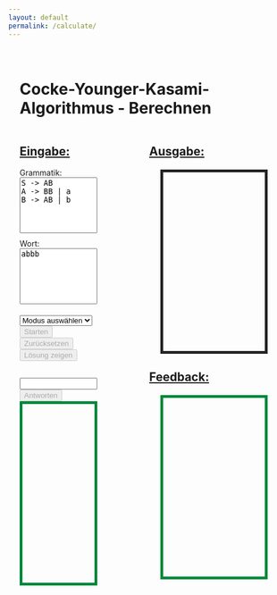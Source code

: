 ```yaml
---
layout: default
permalink: /calculate/
---
```


<div style="padding: 20px;">
<h1>Cocke-Younger-Kasami-Algorithmus - Berechnen</h1>
<p>

<style>
.container {
    width: 30%; 
    float: left;
}

.output-container{
    width: 50%; 
    float: right;    
}

h2 {
    text-decoration: underline;
}

textarea {
    width: 100%;
    height: 100px;
    margin-bottom: 10px;
    resize: none;
}

#userInputContainer {
    margin-top: 20px;
}

#userAnswer {
    width: 100%; 
    margin-top: 10px;
}

.output {
    border: 1px solid #232323;
    overflow-y: auto;
    border-width: thick;
    padding: 10px;
    height: 300px;
}

.feedback {
    border: 1px solid #00883A;
    overflow-y: auto;
    border-width: thick;
    padding: 10px;
    height: 300px;
}

.control {
    margin-top: 10px;
    margin-right: 10px;
}

.dropdown {
    margin-right: 10px;
}

.correct {
    color: #00883A;
}

.incorrect {
    color: #D71919;
}

.solution {
    text-decoration: underline;
}

#cnfStatus {
    margin-top: 10px;
    font-weight: bold;
}

#output {
    margin: 20px;
}

#feedback {
    margin: 20px;
}

#userInputContainer {
    margin-top: 20px;
}

.controls {
    margin-top: 10px;
    margin-right: 10px;
}
</style>

<div class="container">
    <h2>Eingabe:</h2>
    <label for="grammar">Grammatik:</label>
    <textarea id="grammar">
S -> AB
A -> BB | a
B -> AB | b
    </textarea>
    <label for="word">Wort:</label>
    <textarea id="word">abbb</textarea>
    <div id="cnf-status"></div>
    <div class="controls">
        <select id="modeSelect">
            <option value="">Modus auswählen</option>
            <option value="verify">Überprüfen</option>
            <option value="guided">Geleitete Übung</option>
        </select>
        <button id="startButton" disabled>Starten</button>
        <button id="resetButton" disabled>Zurücksetzen</button>
        <button id="solutionButton" disabled>Lösung zeigen</button>
    </div>
    <div id="userInputContainer" style="margin-top: 20px;">
        <div id="question"></div>
        <input type="text" id="userAnswer"/>
        <button id="submitAnswerButton" disabled>Antworten</button>
        <div id="userFeedback" class="feedback"></div>
    </div>
</div>

<div class="output-container">
    <h2>Ausgabe:</h2>
    <div id="output" class="output"></div>
    <h2>Feedback:</h2>
    <div id="feedback" class="feedback"></div>
</div>

<script>
    document.addEventListener('DOMContentLoaded', function() {
        const modeSelect = document.getElementById('modeSelect');
        const startButton = document.getElementById('startButton');
        const resetButton = document.getElementById('resetButton');
        const solutionButton = document.getElementById('solutionButton');
        const submitAnswerButton = document.getElementById('submitAnswerButton');
        const userAnswerInput = document.getElementById('userAnswer');
        const questionDiv = document.getElementById('question');
        const cnfStatusDiv = document.getElementById('cnf-status');
        const userFeedbackDiv = document.getElementById('userFeedback');
        const feedbackDiv = document.getElementById('feedback');

        let currentStepIndex = 0;
        let steps = [];
        let V = [];
        let wordInput = '';
        let grammar = {};
        let mode = '';
        let userSteps = [];

        modeSelect.addEventListener('change', () => {
            mode = modeSelect.value;
            startButton.disabled = !mode;
            clearOutput();
        });

        startButton.addEventListener('click', processCYK);
        resetButton.addEventListener('click', resetProcess);
        solutionButton.addEventListener('click', displaySolution);
        submitAnswerButton.addEventListener('click', submitUserAnswer);

        function clearOutput() {
            document.getElementById('output').innerHTML = '';
            document.getElementById('feedback').innerHTML = '';
            cnfStatusDiv.textContent = '';
            userAnswerInput.value = '';
            questionDiv.textContent = '';
            userFeedbackDiv.innerHTML = '';
        }

        function processCYK() {
            const grammarInput = document.getElementById('grammar').value;
            wordInput = document.getElementById('word').value;

            grammar = parseGrammar(grammarInput);

            const result = runCYK(wordInput, grammar);
            V = result.V;
            steps = result.steps;
            currentStepIndex = 0;
            userSteps = [];

            clearOutput();

            resetButton.disabled = false;
            startButton.disabled = true;
            submitAnswerButton.disabled = true;
            solutionButton.disabled = false;

            if (mode === 'verify') {
                displayOutput(wordInput, V, result.calculated);
                displayFeedback(steps, wordInput, V);
                if (isCNF(grammar)) {
                    userFeedbackDiv.innerHTML = '<span class="correct">Ihre eingegebene Grammatik liegt in Chomsky-Normalform.</span>';
                } else {
                    userFeedbackDiv.innerHTML = '<span class="incorrect">Ihre eingegebene Grammatik liegt nicht in Chomsky-Normalform.</span>';
            }
            } else if (mode === 'guided') {
                if (isCNF(grammar)) {
                    userFeedbackDiv.innerHTML = '<span class="correct">Ihre eingegebene Grammatik liegt in Chomsky-Normalform.</span>';
                } else {
                    userFeedbackDiv.innerHTML = '<span class="incorrect">Ihre eingegebene Grammatik liegt nicht in Chomsky-Normalform.</span>';
                }
                stepProcess();
            }
        }

        function stepProcess() {
            if (currentStepIndex < steps.length) {
                const step = steps[currentStepIndex];
                if (mode === 'guided') {
                    questionDiv.innerHTML = `Was ist der Wert von V<sub>${step.substring}</sub>?`;
                    submitAnswerButton.disabled = false;
                    userAnswerInput.focus();
                }
            }
        }

        function submitUserAnswer() {
            const userAnswer = userAnswerInput.value.trim();
            const step = steps[currentStepIndex];
            const correctAnswerVariants = generateCorrectAnswerVariants(step.value);

            const userAnswerFormatted = userAnswer
                .split(',')
                .map(s => s.trim())
                .sort()
                .join(', ');

            const isCorrect = correctAnswerVariants.some(variant => 
                variant.includes(userAnswerFormatted) || 
                userAnswerFormatted.includes(variant)
            );

            if (isCorrect) {
                userFeedbackDiv.innerHTML = '<span class="correct">Deine Antwort ist richtig!</span>';
                displayStep(step, true, userAnswerFormatted);
                questionDiv.textContent = '';
                userAnswerInput.value = '';
                submitAnswerButton.disabled = true;
                currentStepIndex++;
                stepProcess();
            } else {
                userFeedbackDiv.innerHTML = '<span class="incorrect">Leider ist deine Antwort falsch.</span> Tipp: Überprüfen Sie die Produktionsregeln und die bisherigen Berechnungen.';
                questionDiv.innerHTML = `Versuchen Sie es erneut: Was ist der Wert von V<sub>${step.substring}</sub>?`;
                userAnswerInput.focus();
            }
        }

        function displaySolution() {
            const step = steps[currentStepIndex];
            userFeedbackDiv.innerHTML = `<span class="solution">Die richtige Antwort ist: ${step.value}</span>`;
            displayStep(step, true, step.value);
            questionDiv.textContent = '';
            userAnswerInput.value = '';
            submitAnswerButton.disabled = true;
            currentStepIndex++;
            stepProcess();
        }

        function resetProcess() {
            clearOutput();

            currentStepIndex = 0;
            steps = [];
            V = [];
            userSteps = [];

            startButton.disabled = true;
            resetButton.disabled = true;
            modeSelect.value = '';
            solutionButton.disabled = true;
            submitAnswerButton.disabled = true;
        }


        function parseGrammar(input) {
            return input.trim().split('\n').reduce((grammar, rule) => {
                const [left, right] = rule.split('->').map(part => part.trim());
                right.split('|').forEach(production => {
                    if (!grammar[left]) { 
                        grammar[left] = [];
                    }
                    grammar[left].push(production.trim());
                });
                return grammar;
            }, {});
        }

        function isCNF(grammar) {
            return Object.values(grammar).every(productions => 
                productions.every(production => 
                    (production.length === 1 && production.match(/[a-z]/)) || 
                    (production.length === 2 && production.match(/[A-Z]{2}/))
                )
            );
        }

        function runCYK(word, grammar) {
            const n = word.length;
            const V = Array.from({ length: n }, () => Array.from({ length: n }, () => new Set()));
            const steps = [];
            const calculated = new Set();

            initializeTable(V, word, grammar, steps, calculated);
            fillTable(V, word, grammar, steps, calculated);

            return { V, steps, calculated };
        }

        function initializeTable(V, word, grammar, steps, calculated) {
            for (let i = 0; i < word.length; i++) {
                for (const [left, right] of Object.entries(grammar)) {
                    if (right.includes(word[i])) {
                        V[i][0].add(left);
                        if (!calculated.has(word[i])) {
                            steps.push({ substring: word[i], value: left, rule: `${left} -> ${word[i]}` });
                            calculated.add(word[i]);
                        }
                    }
                }
            }
        }

        function fillTable(V, word, grammar, steps, calculated) {
            for (let j = 1; j < word.length; j++) {
                for (let i = 0; i < word.length - j; i++) {
                    for (let k = 0; k < j; k++) {
                        for (const [left, right] of Object.entries(grammar)) {
                            right.forEach(production => {
                                if (production.length === 2) {
                                    const [B, C] = production;
                                    if (V[i][k].has(B) && V[i + k + 1][j - k - 1].has(C)) {
                                        V[i][j].add(left);
                                        const substring = word.slice(i, i + j + 1);
                                        if (!calculated.has(substring)) {
                                            steps.push({
                                                substring: substring,
                                                value: [...V[i][j]].join(', '),
                                                rule: `${left} -> ${production}`,
                                                components: [
                                                    `V<sub>${word.slice(i, i + k + 1)}</sub> = {${B}}`,
                                                    `V<sub>${word.slice(i + k + 1, i + j + 1)}</sub> = {${C}}`
                                                ]
                                            });
                                            calculated.add(substring);
                                        }
                                    }
                                }
                            });
                        }
                    }
                }
            }
        }

        function generateCorrectAnswerVariants(answer) {
            const answers = answer.split(',').map(s => s.trim());
            const variants = new Set();

            function permute(arr, m = []) {
                if (arr.length === 0) {
                    variants.add(m.join(', '));
                } else {
                    for (let i = 0; i < arr.length; i++) {
                        const curr = arr.slice();
                        const next = curr.splice(i, 1);
                        permute(curr.slice(), m.concat(next));
                    }
                }
            }

            permute(answers);
            return Array.from(variants);
        }

        function displayOutput(word, V, calculated) {
            const outputDiv = document.getElementById('output');
            outputDiv.innerHTML = '';
            calculated.forEach(substring => {
                const i = word.indexOf(substring);
                const j = substring.length - 1;
                const result = `V<sub>${substring}</sub> = {${[...V[i][j]].join(', ')}}`;
                const p = document.createElement('p');
                p.innerHTML = result;
                outputDiv.appendChild(p);
            });
        }

        function displayFeedback(steps, word, V) {
            const feedbackDiv = document.getElementById('feedback');
            const detailedSteps = steps.map(step => {
                if (step.components) {
                    return `V<sub>${step.substring}</sub> = { X | X -> (${step.components.join()}) = {${step.value}} }`;
                } else {
                    return `V<sub>${step.substring}</sub> = { ${step.value} } da ${step.rule}`;
                }
            });

            feedbackDiv.innerHTML = `Ausführliche Rechenweg:<br>${detailedSteps.join('<br>')}`;

            const finalResult = V[0][word.length - 1].has('S') ?
                `Das Wort "${word}" ist in der Sprache, weil S ∈ V<sub>${word}</sub>` :
                `Das Wort "${word}" ist nicht in der Sprache, weil S ∉ V<sub>${word}</sub>`;

            const conclusion = document.createElement('p');
            conclusion.innerHTML = finalResult;
            feedbackDiv.appendChild(conclusion);
        }

        function displayStep(step, isCorrect, userAnswer) {
            const outputDiv = document.getElementById('output');
            const feedbackDiv = document.getElementById('feedback');

            if (isCorrect) {
                const result = `V<sub>${step.substring}</sub> = {${step.value}}`;
                const p = document.createElement('p');
                p.innerHTML = result;
                outputDiv.appendChild(p);

                const feedback = step.components ?
                    `V<sub>${step.substring}</sub> = ({ X | X -> ${step.components.join()}) = {${step.value}} }` :
                    `V<sub>${step.substring}</sub> = { ${step.value} } da ${step.rule}`;
                const f = document.createElement('p');
                f.innerHTML = `${feedback} (Ihre Eingabe: <span class="correct">${userAnswer}</span>)`;
                feedbackDiv.appendChild(f);
            }
        }
    });
</script>

</p>
</div>

